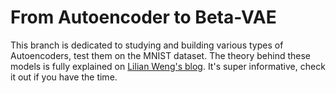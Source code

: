 # From Autoencoder to Beta-VAE

This branch is dedicated to studying and building various types of Autoencoders, test them on the MNIST dataset. The theory behind these models is fully explained on [Lilian Weng's blog](https://lilianweng.github.io/posts/2018-08-12-vae/). It's super informative, check it out if you have the time.

## 

